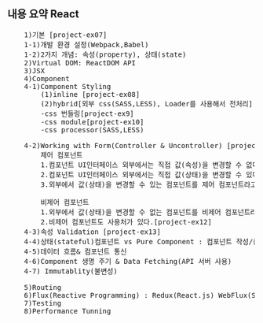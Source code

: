 ## 내용 요약 React
<pre>
    1)기본 [project-ex07] 
    1-1)개발 환경 설정(Webpack,Babel)
    1-2)2가지 개념: 속성(property), 상태(state)
    2)Virtual DOM: ReactDOM API
    3)JSX
    4)Component
    4-1)Component Styling
        (1)inline [project-ex08]
        (2)hybrid[외부 css(SASS,LESS), Loader를 사용해서 전처리]
        -css 번들링[project-ex9]
        -css module[project-ex10]
        -css processor(SASS,LESS)
    
    4-2)Working with Form(Controller & Uncontroller) [project-ex11]
        제어 컴포넌트
        1.컴포넌트 UI인터페이스 외부에서는 직접 값(속성)을 변경할 수 없다.
        2.컴포넌트 UI인터페이스 외부에서는 직접 값(상태)을 변경할 수 있다.
        3.외부에서 값(상태)을 변경할 수 있는 컴포넌트를 제어 컴포넌트라고 한다.

        비제어 컴포넌트
        1.외부에서 값(상태)을 변경할 수 없는 컴포넌트를 비제어 컴포넌트라고 한다.
        2.비제어 컴포넌트도 사용처가 있다.[project-ex12]
    4-3)속성 Validation [project-ex13]
    4-4)상태(stateful)컴포넌트 vs Pure Component : 컴포넌트 작성/중첩
    4-5)데이터 흐름& 컴포넌트 통신
    4-6)Component 생명 주기 & Data Fetching(API 서버 사용)
    4-7) Immutablity(불변성)

    5)Routing
    6)Flux(Reactive Programming) : Redux(React.js) WebFlux(Spring) Nuxt(Vue.js)
    7)Testing
    8)Performance Tunning
<pre>
